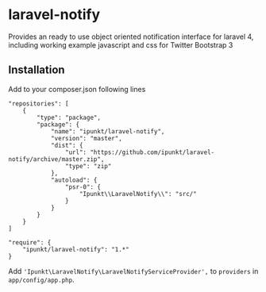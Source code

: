 # laravel-notify

Provides an ready to use object oriented notification interface for laravel 4, including working example javascript and css for Twitter Bootstrap 3

## Installation

Add to your composer.json following lines

	"repositories": [
		{
			"type": "package",
			"package": {
				"name": "ipunkt/laravel-notify",
				"version": "master",
				"dist": {
					"url": "https://github.com/ipunkt/laravel-notify/archive/master.zip",
					"type": "zip"
				},
				"autoload": {
					"psr-0": {
						"Ipunkt\\LaravelNotify\\": "src/"
					}
				}
			}
		}
	]

	"require": {
		"ipunkt/laravel-notify": "1.*"
	}

Add `'Ipunkt\LaravelNotify\LaravelNotifyServiceProvider',` to `providers` in `app/config/app.php`.

